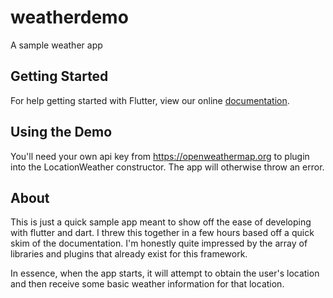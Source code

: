 # weatherdemo

A sample weather app

## Getting Started

For help getting started with Flutter, view our online
[documentation](https://flutter.io/).

## Using the Demo

You'll need your own api key from https://openweathermap.org to plugin into the LocationWeather constructor. The app will otherwise throw an error.

## About

This is just a quick sample app meant to show off the ease of developing with flutter and dart. I threw this together in a few hours based off a quick skim of the documentation. I'm honestly quite impressed by the array of libraries and plugins that already exist for this framework.

In essence, when the app starts, it will attempt to obtain the user's location and then receive some basic weather information for that location.

